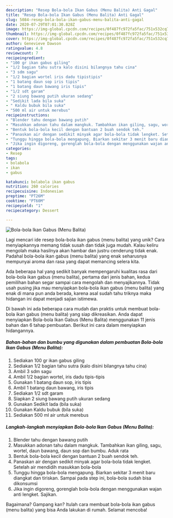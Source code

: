 ```yaml
---
description: "Resep Bola-bola Ikan Gabus (Menu Balita) Anti Gagal"
title: "Resep Bola-bola Ikan Gabus (Menu Balita) Anti Gagal"
slug: 5084-resep-bola-bola-ikan-gabus-menu-balita-anti-gagal
date: 2020-07-29T07:01:30.828Z
image: https://img-global.cpcdn.com/recipes/0f487fc972fa5fac/751x532cq70/bola-bola-ikan-gabus-menu-balita-foto-resep-utama.jpg
thumbnail: https://img-global.cpcdn.com/recipes/0f487fc972fa5fac/751x532cq70/bola-bola-ikan-gabus-menu-balita-foto-resep-utama.jpg
cover: https://img-global.cpcdn.com/recipes/0f487fc972fa5fac/751x532cq70/bola-bola-ikan-gabus-menu-balita-foto-resep-utama.jpg
author: Genevieve Dawson
ratingvalue: 4.8
reviewcount: 7
recipeingredient:
- "100 gr ikan gabus giling"
- "1/2 bagian tahu sutra kalo disini bilangnya tahu cina"
- "3 sdm sagu"
- "1/2 bagian wortel iris dadu tipistipis"
- "1 batang daun sop iris tipis"
- "1 batang daun bawang iris tipis"
- "1/2 sdt garam"
- "2 siung bawang putih ukuran sedang"
- "Sedikit lada bila suka"
- " Kaldu bubuk bila suka"
- "500 ml air untuk merebus"
recipeinstructions:
- "Blender tahu dengan bawang putih"
- "Masukkan adonan tahu dalam mangkuk. Tambahkan ikan giling, sagu, wortel, daun bawang, daun sop dan bumbu. Aduk rata"
- "Bentuk bola-bola kecil dengan bantuan 2 buah sendok teh."
- "Panaskan air dengan sedikit minyak agar bola-bola tidak lengket. Setelah air mendidih masukkan bola-bola"
- "Tunggu hingga bola-bola mengapung. Biarkan sekitar 3 menit baru diangkat dan tiriskan. Sampai pada step ini, bola-bola sudah bisa dikonsumsi"
- "Jika ingin digoreng, gorenglah bola-bola dengan menggunakan wajan anti lengket. Sajikan."
categories:
- Resep
tags:
- bolabola
- ikan
- gabus

katakunci: bolabola ikan gabus 
nutrition: 260 calories
recipecuisine: Indonesian
preptime: "PT26M"
cooktime: "PT60M"
recipeyield: "1"
recipecategory: Dessert

---
```



![Bola-bola Ikan Gabus (Menu Balita)](https://img-global.cpcdn.com/recipes/0f487fc972fa5fac/751x532cq70/bola-bola-ikan-gabus-menu-balita-foto-resep-utama.jpg)

Lagi mencari ide resep bola-bola ikan gabus (menu balita) yang unik? Cara menyiapkannya memang tidak susah dan tidak juga mudah. Kalau keliru mengolah maka hasilnya akan hambar dan justru cenderung tidak enak. Padahal bola-bola ikan gabus (menu balita) yang enak seharusnya mempunyai aroma dan rasa yang dapat memancing selera kita.



Ada beberapa hal yang sedikit banyak mempengaruhi kualitas rasa dari bola-bola ikan gabus (menu balita), pertama dari jenis bahan, kedua pemilihan bahan segar sampai cara mengolah dan menyajikannya. Tidak usah pusing jika mau menyiapkan bola-bola ikan gabus (menu balita) yang enak di mana pun anda berada, karena asal sudah tahu triknya maka hidangan ini dapat menjadi sajian istimewa.


Di bawah ini ada beberapa cara mudah dan praktis untuk membuat bola-bola ikan gabus (menu balita) yang siap dikreasikan. Anda dapat menyiapkan Bola-bola Ikan Gabus (Menu Balita) menggunakan 11 jenis bahan dan 6 tahap pembuatan. Berikut ini cara dalam menyiapkan hidangannya.

<!--inarticleads1-->

##### Bahan-bahan dan bumbu yang digunakan dalam pembuatan Bola-bola Ikan Gabus (Menu Balita):

1. Sediakan 100 gr ikan gabus giling
1. Sediakan 1/2 bagian tahu sutra (kalo disini bilangnya tahu cina)
1. Ambil 3 sdm sagu
1. Ambil 1/2 bagian wortel, iris dadu tipis-tipis
1. Gunakan 1 batang daun sop, iris tipis
1. Ambil 1 batang daun bawang, iris tipis
1. Sediakan 1/2 sdt garam
1. Siapkan 2 siung bawang putih ukuran sedang
1. Gunakan Sedikit lada (bila suka)
1. Gunakan  Kaldu bubuk (bila suka)
1. Sediakan 500 ml air untuk merebus




<!--inarticleads2-->

##### Langkah-langkah menyiapkan Bola-bola Ikan Gabus (Menu Balita):

1. Blender tahu dengan bawang putih
1. Masukkan adonan tahu dalam mangkuk. Tambahkan ikan giling, sagu, wortel, daun bawang, daun sop dan bumbu. Aduk rata
1. Bentuk bola-bola kecil dengan bantuan 2 buah sendok teh.
1. Panaskan air dengan sedikit minyak agar bola-bola tidak lengket. Setelah air mendidih masukkan bola-bola
1. Tunggu hingga bola-bola mengapung. Biarkan sekitar 3 menit baru diangkat dan tiriskan. Sampai pada step ini, bola-bola sudah bisa dikonsumsi
1. Jika ingin digoreng, gorenglah bola-bola dengan menggunakan wajan anti lengket. Sajikan.




Bagaimana? Gampang kan? Itulah cara membuat bola-bola ikan gabus (menu balita) yang bisa Anda lakukan di rumah. Selamat mencoba!
